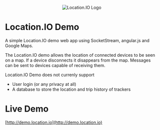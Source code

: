 <p align="center">
  <img src="http://location.io/wp-content/themes/responsive-location/images/logo.jpg" alt="Location.IO Logo"/>
</p>

Location.IO Demo
================

A simple Location.IO demo web app using SocketStream, angular.js and Google Maps. 

The Location.IO demo allows the location of connected devices to be seen on a map. If a device disconnects it disappears from the map. Messages can be sent to devices capable of receiving them.

Location.IO Demo does not currenly support
- User login (or any privacy at all)
- A database to store the location and trip history of trackers


Live Demo
===============
[http://demo.location.io](http://demo.location.io)
